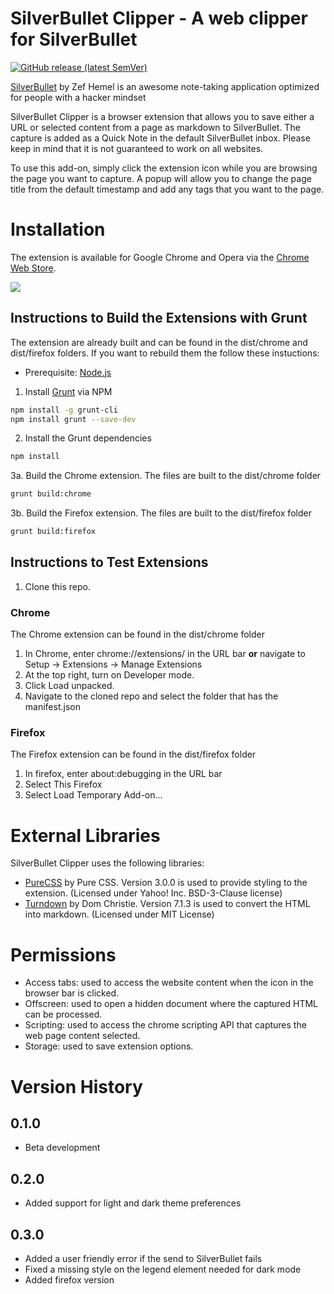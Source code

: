 # SilverBullet Clipper - A web clipper for SilverBullet

[![GitHub release (latest SemVer)](https://img.shields.io/github/v/release/davecburke/silverbullet-clipper?style=for-the-badge&sort=semver)](https://github.com/davecburke/silverbullet-clipper/releases/latest)

[SilverBullet](https://silverbullet.md/) by Zef Hemel is an awesome note-taking application optimized for people with a hacker mindset

SilverBullet Clipper is a browser extension that allows you to save either a URL or selected content from a page as markdown to SilverBullet. The capture is added as a Quick Note in the default SilverBullet inbox. Please keep in mind that it is not guaranteed to work on all websites.

To use this add-on, simply click the extension icon while you are browsing the page you want to capture. A popup will allow you to change the page title from the default timestamp and add any tags that you want to the page.

# Installation
The extension is available for Google Chrome and Opera via the [Chrome Web Store](https://chromewebstore.google.com/detail/silverbullet-clipper/nkapoagmecfkneiaejccgkhffdmfmhki).

[![](https://img.shields.io/chrome-web-store/v/nkapoagmecfkneiaejccgkhffdmfmhki?style=for-the-badge&logo=googlechrome&logoColor=white&label=google%20chrome%20store&labelColor=grey)](https://chromewebstore.google.com/detail/silverbullet-clipper/nkapoagmecfkneiaejccgkhffdmfmhki)

## Instructions to Build the Extensions with Grunt
The extension are already built and can be found in the dist/chrome and dist/firefox folders. If you want to rebuild them the follow these instuctions:

* Prerequisite: [Node.js](https://nodejs.org/)
1. Install [Grunt](https://gruntjs.com/) via NPM
```bash
npm install -g grunt-cli
npm install grunt --save-dev
```
2. Install the Grunt dependencies
```bash
npm install
```
3a. Build the Chrome extension. The files are built to the dist/chrome folder
```bash
grunt build:chrome
```
3b. Build the Firefox extension. The files are built to the dist/firefox folder
```bash
grunt build:firefox
```

## Instructions to Test Extensions
1. Clone this repo.
### Chrome
The Chrome extension can be found in the dist/chrome folder
1. In Chrome, enter chrome://extensions/ in the URL bar **or** navigate to Setup -> Extensions -> Manage Extensions
2. At the top right, turn on Developer mode.
3. Click Load unpacked.
4. Navigate to the cloned repo and select the folder that has the manifest.json

### Firefox
The Firefox extension can be found in the dist/firefox folder
1. In firefox, enter about:debugging in the URL bar
2. Select This Firefox
3. Select Load Temporary Add-on...

# External Libraries
SilverBullet Clipper uses the following libraries:
- [PureCSS](https://github.com/mixmark-io/turndown) by Pure CSS. Version 3.0.0 is used to provide styling to the extension. (Licensed under Yahoo! Inc. BSD-3-Clause license)
- [Turndown](https://github.com/mixmark-io/turndown) by Dom Christie. Version 7.1.3 is used to convert the HTML into markdown. (Licensed under MIT License)

# Permissions
- Access tabs: used to access the website content when the icon in the browser bar is clicked.
- Offscreen: used to open a hidden document where the captured HTML can be processed.
- Scripting: used to access the chrome scripting API that captures the web page content selected.
- Storage: used to save extension options.

# Version History
## 0.1.0
- Beta development
## 0.2.0
- Added support for light and dark theme preferences
## 0.3.0
- Added a user friendly error if the send to SilverBullet fails
- Fixed a missing style on the legend element needed for dark mode
- Added firefox version